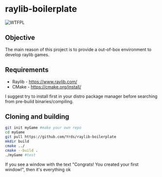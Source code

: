 # raylib-boilerplate

![WTFPL](https://img.shields.io/github/license/Yrds/raylib-boilerplate?style=flat-square)

## Objective

The main reason of this project is to provide a out-of-box environment to develop raylib games.

## Requirements


- Raylib - https://www.raylib.com/
- CMake - https://cmake.org/install/

I suggest try to install first in your distro package manager before searching from pre-build binaries/compiling.

## Cloning and building

```bash
git init myGame #make your own repo
cd myGame
git pull https://github.com/Yrds/raylib-boilerplate
mkdir build
cmake ../
cmake --build .
./myGame #test
```

If you see a window with the text "Congrats! You created your first window!", then it's everything ok
